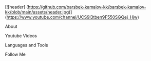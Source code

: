 [![header] (https://github.com/barsbek-kamalov-kk/barsbek-kamalov-kk/blob/main/assets/header.jpg)] (https://www.youtube.com/channel/UCS9l3tben9F550SGQej_Hjw)

About 

Youtube Videos

Languages and Tools

Follow Me